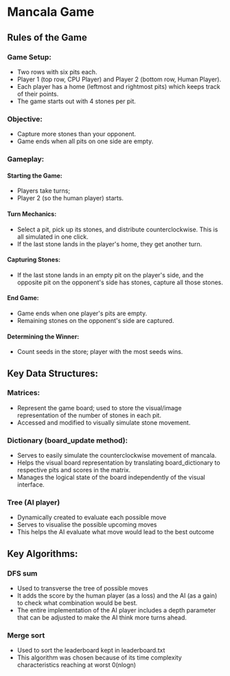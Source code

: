 # Mancala Game

## Rules of the Game

### Game Setup:

- Two rows with six pits each.
- Player 1 (top row, CPU Player) and Player 2 (bottom row, Human Player).
- Each player has a home (leftmost and rightmost pits) which keeps track of their points.
- The game starts out with 4 stones per pit.

### Objective:
- Capture more stones than your opponent.
- Game ends when all pits on one side are empty.

### Gameplay:

#### Starting the Game:

- Players take turns; 
- Player 2 (so the human player) starts.

#### Turn Mechanics:

- Select a pit, pick up its stones, and distribute counterclockwise. This is all simulated in one click.
- If the last stone lands in the player's home, they get another turn.

#### Capturing Stones:

- If the last stone lands in an empty pit on the player's side, and the opposite pit on the opponent's side has stones, capture all those stones.

#### End Game:

- Game ends when one player's pits are empty.
- Remaining stones on the opponent's side are captured.

#### Determining the Winner:

- Count seeds in the store; player with the most seeds wins.

## Key Data Structures:

### Matrices:

- Represent the game board; used to store the visual/image representation of the number of stones in each pit.
- Accessed and modified to visually simulate stone movement.

### Dictionary (board_update method):

- Serves to easily simulate the counterclockwise movement of mancala.
- Helps the visual board representation by translating board_dictionary to respective pits and scores in the matrix.
- Manages the logical state of the board independently of the visual interface.

### Tree (AI player)
- Dynamically created to evaluate each possible move
- Serves to visualise the possible upcoming moves
- This helps the AI evaluate what move would lead to the best outcome


## Key Algorithms:

### DFS sum
- Used to transverse the tree of possible moves 
- It adds the score by the human player (as a loss) and the AI (as a gain) to check what combination would be best. 
- The entire implementation of the AI player includes a depth parameter that can be adjusted to make the AI think more turns ahead.

### Merge sort
- Used to sort the leaderboard kept in leaderboard.txt
- This algorithm was chosen because of its time complexity characteristics reaching at worst 0(nlogn)
